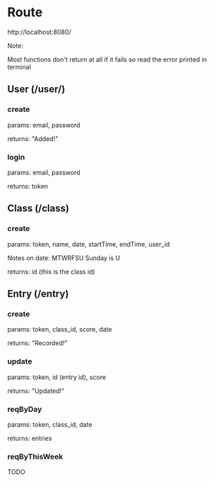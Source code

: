 # Route
http://localhost:8080/

Note:

Most functions don't return at all if it fails so read the error printed in terminal

## User (/user/)
### create
params: email, password

returns: "Added!"

### login
params: email, password

returns: token

## Class (/class)
### create
params: token, name, date, startTime, endTime, user_id

Notes on date: 
MTWRFSU
Sunday is U

returns: id (this is the class id)


## Entry (/entry)
### create
params: token, class_id, score, date

returns: "Recorded!"

### update
params: token, id (entry id), score 

returns: "Updated!"

### reqByDay
params: token, class_id, date

returns: entries

### reqByThisWeek
TODO